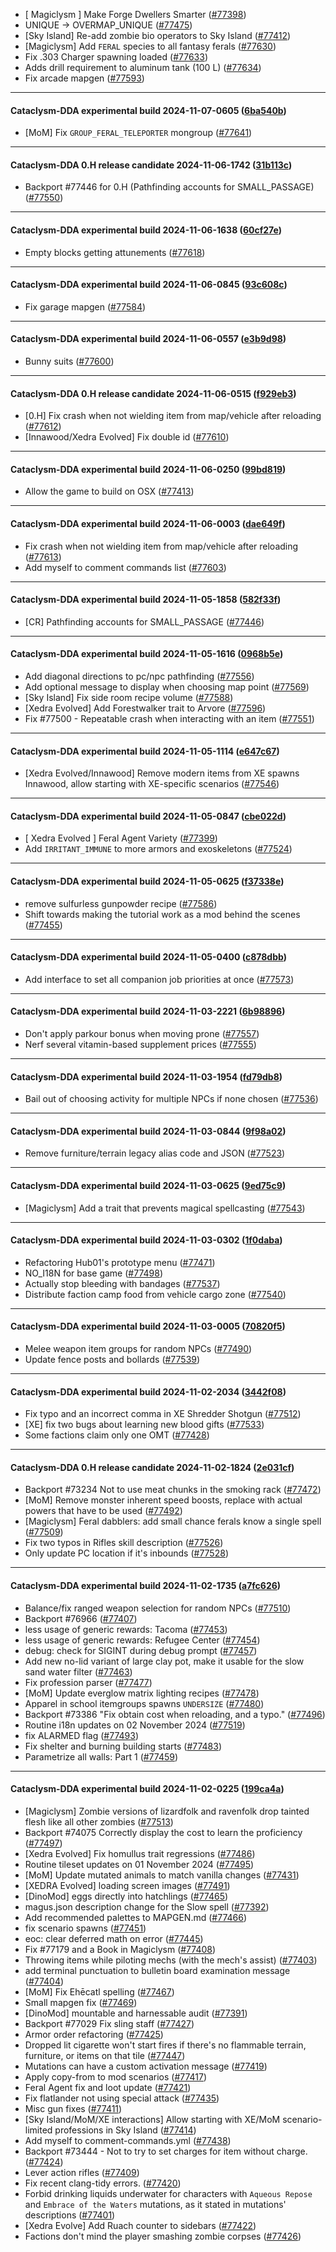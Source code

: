 * [ Magiclysm ] Make Forge Dwellers Smarter ([#77398](https://github.com/CleverRaven/Cataclysm-DDA/pull/77398))
* UNIQUE -> OVERMAP_UNIQUE ([#77475](https://github.com/CleverRaven/Cataclysm-DDA/pull/77475))
* [Sky Island] Re-add zombie bio operators to Sky Island ([#77412](https://github.com/CleverRaven/Cataclysm-DDA/pull/77412))
* [Magiclysm] Add `FERAL` species to all fantasy ferals ([#77630](https://github.com/CleverRaven/Cataclysm-DDA/pull/77630))
* Fix .303 Charger spawning loaded ([#77633](https://github.com/CleverRaven/Cataclysm-DDA/pull/77633))
* Adds drill requirement to aluminum tank (100 L) ([#77634](https://github.com/CleverRaven/Cataclysm-DDA/pull/77634))
* Fix arcade mapgen ([#77593](https://github.com/CleverRaven/Cataclysm-DDA/pull/77593))

---

#### Cataclysm-DDA experimental build 2024-11-07-0605 ([6ba540b](https://github.com/CleverRaven/Cataclysm-DDA/releases/tag/cdda-experimental-2024-11-07-0605))

* [MoM] Fix `GROUP_FERAL_TELEPORTER` mongroup ([#77641](https://github.com/CleverRaven/Cataclysm-DDA/pull/77641))

---

#### Cataclysm-DDA 0.H release candidate 2024-11-06-1742 ([31b113c](https://github.com/CleverRaven/Cataclysm-DDA/releases/tag/cdda-0.H-2024-11-06-1742))

* Backport #77446 for 0.H (Pathfinding accounts for SMALL_PASSAGE) ([#77550](https://github.com/CleverRaven/Cataclysm-DDA/pull/77550))

---

#### Cataclysm-DDA experimental build 2024-11-06-1638 ([60cf27e](https://github.com/CleverRaven/Cataclysm-DDA/releases/tag/cdda-experimental-2024-11-06-1638))

* Empty blocks getting attunements ([#77618](https://github.com/CleverRaven/Cataclysm-DDA/pull/77618))

---

#### Cataclysm-DDA experimental build 2024-11-06-0845 ([93c608c](https://github.com/CleverRaven/Cataclysm-DDA/releases/tag/cdda-experimental-2024-11-06-0845))

* Fix garage mapgen ([#77584](https://github.com/CleverRaven/Cataclysm-DDA/pull/77584))

---

#### Cataclysm-DDA experimental build 2024-11-06-0557 ([e3b9d98](https://github.com/CleverRaven/Cataclysm-DDA/releases/tag/cdda-experimental-2024-11-06-0557))

* Bunny suits ([#77600](https://github.com/CleverRaven/Cataclysm-DDA/pull/77600))

---

#### Cataclysm-DDA 0.H release candidate 2024-11-06-0515 ([f929eb3](https://github.com/CleverRaven/Cataclysm-DDA/releases/tag/cdda-0.H-2024-11-06-0515))

* [0.H] Fix crash when not wielding item from map/vehicle after reloading ([#77612](https://github.com/CleverRaven/Cataclysm-DDA/pull/77612))
* [Innawood/Xedra Evolved] Fix double id ([#77610](https://github.com/CleverRaven/Cataclysm-DDA/pull/77610))

---

#### Cataclysm-DDA experimental build 2024-11-06-0250 ([99bd819](https://github.com/CleverRaven/Cataclysm-DDA/releases/tag/cdda-experimental-2024-11-06-0250))

* Allow the game to build on OSX ([#77413](https://github.com/CleverRaven/Cataclysm-DDA/pull/77413))

---

#### Cataclysm-DDA experimental build 2024-11-06-0003 ([dae649f](https://github.com/CleverRaven/Cataclysm-DDA/releases/tag/cdda-experimental-2024-11-06-0003))

* Fix crash when not wielding item from map/vehicle after reloading ([#77613](https://github.com/CleverRaven/Cataclysm-DDA/pull/77613))
* Add myself to comment commands list ([#77603](https://github.com/CleverRaven/Cataclysm-DDA/pull/77603))

---

#### Cataclysm-DDA experimental build 2024-11-05-1858 ([582f33f](https://github.com/CleverRaven/Cataclysm-DDA/releases/tag/cdda-experimental-2024-11-05-1858))

* [CR] Pathfinding accounts for SMALL_PASSAGE ([#77446](https://github.com/CleverRaven/Cataclysm-DDA/pull/77446))

---

#### Cataclysm-DDA experimental build 2024-11-05-1616 ([0968b5e](https://github.com/CleverRaven/Cataclysm-DDA/releases/tag/cdda-experimental-2024-11-05-1616))

* Add diagonal directions to pc/npc pathfinding ([#77556](https://github.com/CleverRaven/Cataclysm-DDA/pull/77556))
* Add optional message to display when choosing map point ([#77569](https://github.com/CleverRaven/Cataclysm-DDA/pull/77569))
* [Sky Island] Fix side room recipe volume ([#77588](https://github.com/CleverRaven/Cataclysm-DDA/pull/77588))
* [Xedra Evolved] Add Forestwalker trait to Arvore ([#77596](https://github.com/CleverRaven/Cataclysm-DDA/pull/77596))
* Fix #77500 - Repeatable crash when interacting with an item ([#77551](https://github.com/CleverRaven/Cataclysm-DDA/pull/77551))

---

#### Cataclysm-DDA experimental build 2024-11-05-1114 ([e647c67](https://github.com/CleverRaven/Cataclysm-DDA/releases/tag/cdda-experimental-2024-11-05-1114))

* [Xedra Evolved/Innawood] Remove modern items from XE spawns Innawood, allow starting with XE-specific scenarios ([#77546](https://github.com/CleverRaven/Cataclysm-DDA/pull/77546))

---

#### Cataclysm-DDA experimental build 2024-11-05-0847 ([cbe022d](https://github.com/CleverRaven/Cataclysm-DDA/releases/tag/cdda-experimental-2024-11-05-0847))

* [ Xedra Evolved ] Feral Agent Variety ([#77399](https://github.com/CleverRaven/Cataclysm-DDA/pull/77399))
* Add `IRRITANT_IMMUNE` to more armors and exoskeletons ([#77524](https://github.com/CleverRaven/Cataclysm-DDA/pull/77524))

---

#### Cataclysm-DDA experimental build 2024-11-05-0625 ([f37338e](https://github.com/CleverRaven/Cataclysm-DDA/releases/tag/cdda-experimental-2024-11-05-0625))

* remove sulfurless gunpowder recipe ([#77586](https://github.com/CleverRaven/Cataclysm-DDA/pull/77586))
* Shift towards making the tutorial work as a mod behind the scenes ([#77455](https://github.com/CleverRaven/Cataclysm-DDA/pull/77455))

---

#### Cataclysm-DDA experimental build 2024-11-05-0400 ([c878dbb](https://github.com/CleverRaven/Cataclysm-DDA/releases/tag/cdda-experimental-2024-11-05-0400))

* Add interface to set all companion job priorities at once ([#77573](https://github.com/CleverRaven/Cataclysm-DDA/pull/77573))

---

#### Cataclysm-DDA experimental build 2024-11-03-2221 ([6b98896](https://github.com/CleverRaven/Cataclysm-DDA/releases/tag/cdda-experimental-2024-11-03-2221))

* Don't apply parkour bonus when moving prone ([#77557](https://github.com/CleverRaven/Cataclysm-DDA/pull/77557))
* Nerf several vitamin-based supplement prices ([#77555](https://github.com/CleverRaven/Cataclysm-DDA/pull/77555))

---

#### Cataclysm-DDA experimental build 2024-11-03-1954 ([fd79db8](https://github.com/CleverRaven/Cataclysm-DDA/releases/tag/cdda-experimental-2024-11-03-1954))

* Bail out of choosing activity for multiple NPCs if none chosen ([#77536](https://github.com/CleverRaven/Cataclysm-DDA/pull/77536))

---

#### Cataclysm-DDA experimental build 2024-11-03-0844 ([9f98a02](https://github.com/CleverRaven/Cataclysm-DDA/releases/tag/cdda-experimental-2024-11-03-0844))

* Remove furniture/terrain legacy alias code and JSON ([#77523](https://github.com/CleverRaven/Cataclysm-DDA/pull/77523))

---

#### Cataclysm-DDA experimental build 2024-11-03-0625 ([9ed75c9](https://github.com/CleverRaven/Cataclysm-DDA/releases/tag/cdda-experimental-2024-11-03-0625))

* [Magiclysm] Add a trait that prevents magical spellcasting ([#77543](https://github.com/CleverRaven/Cataclysm-DDA/pull/77543))

---

#### Cataclysm-DDA experimental build 2024-11-03-0302 ([1f0daba](https://github.com/CleverRaven/Cataclysm-DDA/releases/tag/cdda-experimental-2024-11-03-0302))

* Refactoring Hub01's prototype menu ([#77471](https://github.com/CleverRaven/Cataclysm-DDA/pull/77471))
* NO_I18N for base game ([#77498](https://github.com/CleverRaven/Cataclysm-DDA/pull/77498))
* Actually stop bleeding with bandages ([#77537](https://github.com/CleverRaven/Cataclysm-DDA/pull/77537))
* Distribute faction camp food from vehicle cargo zone ([#77540](https://github.com/CleverRaven/Cataclysm-DDA/pull/77540))

---

#### Cataclysm-DDA experimental build 2024-11-03-0005 ([70820f5](https://github.com/CleverRaven/Cataclysm-DDA/releases/tag/cdda-experimental-2024-11-03-0005))

* Melee weapon item groups for random NPCs ([#77490](https://github.com/CleverRaven/Cataclysm-DDA/pull/77490))
* Update fence posts and bollards ([#77539](https://github.com/CleverRaven/Cataclysm-DDA/pull/77539))

---

#### Cataclysm-DDA experimental build 2024-11-02-2034 ([3442f08](https://github.com/CleverRaven/Cataclysm-DDA/releases/tag/cdda-experimental-2024-11-02-2034))

* Fix typo and an incorrect comma in XE Shredder Shotgun ([#77512](https://github.com/CleverRaven/Cataclysm-DDA/pull/77512))
* [XE] fix two bugs about learning new blood gifts ([#77533](https://github.com/CleverRaven/Cataclysm-DDA/pull/77533))
* Some factions claim only one OMT ([#77428](https://github.com/CleverRaven/Cataclysm-DDA/pull/77428))

---

#### Cataclysm-DDA 0.H release candidate 2024-11-02-1824 ([2e031cf](https://github.com/CleverRaven/Cataclysm-DDA/releases/tag/cdda-0.H-2024-11-02-1824))

* Backport #73234 Not to use meat chunks in the smoking rack ([#77472](https://github.com/CleverRaven/Cataclysm-DDA/pull/77472))
* [MoM] Remove monster inherent speed boosts, replace with actual powers that have to be used ([#77492](https://github.com/CleverRaven/Cataclysm-DDA/pull/77492))
* [Magiclysm] Feral dabblers: add small chance ferals know a single spell ([#77509](https://github.com/CleverRaven/Cataclysm-DDA/pull/77509))
* Fix two typos in Rifles skill description ([#77526](https://github.com/CleverRaven/Cataclysm-DDA/pull/77526))
* Only update PC location if it's inbounds ([#77528](https://github.com/CleverRaven/Cataclysm-DDA/pull/77528))

---

#### Cataclysm-DDA experimental build 2024-11-02-1735 ([a7fc626](https://github.com/CleverRaven/Cataclysm-DDA/releases/tag/cdda-experimental-2024-11-02-1735))

* Balance/fix ranged weapon selection for random NPCs ([#77510](https://github.com/CleverRaven/Cataclysm-DDA/pull/77510))
* Backport #76966 ([#77407](https://github.com/CleverRaven/Cataclysm-DDA/pull/77407))
* less usage of generic rewards: Tacoma ([#77453](https://github.com/CleverRaven/Cataclysm-DDA/pull/77453))
* less usage of generic rewards: Refugee Center ([#77454](https://github.com/CleverRaven/Cataclysm-DDA/pull/77454))
* debug: check for SIGINT during debug prompt ([#77457](https://github.com/CleverRaven/Cataclysm-DDA/pull/77457))
* Add new no-lid variant of large clay pot, make it usable for the slow sand water filter ([#77463](https://github.com/CleverRaven/Cataclysm-DDA/pull/77463))
* Fix profession parser ([#77477](https://github.com/CleverRaven/Cataclysm-DDA/pull/77477))
* [MoM] Update everglow matrix lighting recipes ([#77478](https://github.com/CleverRaven/Cataclysm-DDA/pull/77478))
* Apparel in school itemgroups spawns ``UNDERSIZE`` ([#77480](https://github.com/CleverRaven/Cataclysm-DDA/pull/77480))
* Backport #73386 "Fix obtain cost when reloading, and a typo." ([#77496](https://github.com/CleverRaven/Cataclysm-DDA/pull/77496))
* Routine i18n updates on 02 November 2024 ([#77519](https://github.com/CleverRaven/Cataclysm-DDA/pull/77519))
* fix ALARMED flag ([#77493](https://github.com/CleverRaven/Cataclysm-DDA/pull/77493))
* Fix shelter and burning building starts ([#77483](https://github.com/CleverRaven/Cataclysm-DDA/pull/77483))
* Parametrize all walls: Part 1 ([#77459](https://github.com/CleverRaven/Cataclysm-DDA/pull/77459))

---

#### Cataclysm-DDA experimental build 2024-11-02-0225 ([199ca4a](https://github.com/CleverRaven/Cataclysm-DDA/releases/tag/cdda-experimental-2024-11-02-0225))

* [Magiclysm] Zombie versions of lizardfolk and ravenfolk drop tainted flesh like all other zombies ([#77513](https://github.com/CleverRaven/Cataclysm-DDA/pull/77513))
* Backport #74075 Correctly display the cost to learn the proficiency ([#77497](https://github.com/CleverRaven/Cataclysm-DDA/pull/77497))
* [Xedra Evolved] Fix homullus trait regressions ([#77486](https://github.com/CleverRaven/Cataclysm-DDA/pull/77486))
* Routine tileset updates on 01 November 2024 ([#77495](https://github.com/CleverRaven/Cataclysm-DDA/pull/77495))
* [MoM] Update mutated animals to match vanilla changes ([#77431](https://github.com/CleverRaven/Cataclysm-DDA/pull/77431))
* [XEDRA Evolved] loading screen images ([#77491](https://github.com/CleverRaven/Cataclysm-DDA/pull/77491))
* [DinoMod] eggs directly into hatchlings ([#77465](https://github.com/CleverRaven/Cataclysm-DDA/pull/77465))
* magus.json description change for the Slow spell ([#77392](https://github.com/CleverRaven/Cataclysm-DDA/pull/77392))
* Add recommended palettes to MAPGEN.md ([#77466](https://github.com/CleverRaven/Cataclysm-DDA/pull/77466))
* fix scenario spawns ([#77451](https://github.com/CleverRaven/Cataclysm-DDA/pull/77451))
* eoc: clear deferred math on error ([#77445](https://github.com/CleverRaven/Cataclysm-DDA/pull/77445))
* Fix #77179 and a Book in Magiclysm ([#77408](https://github.com/CleverRaven/Cataclysm-DDA/pull/77408))
* Throwing items while piloting mechs (with the mech's assist) ([#77403](https://github.com/CleverRaven/Cataclysm-DDA/pull/77403))
* add terminal punctuation to bulletin board examination message ([#77404](https://github.com/CleverRaven/Cataclysm-DDA/pull/77404))
* [MoM] Fix Ehēcatl spelling ([#77467](https://github.com/CleverRaven/Cataclysm-DDA/pull/77467))
* Small mapgen fix ([#77469](https://github.com/CleverRaven/Cataclysm-DDA/pull/77469))
* [DinoMod] mountable and harnessable audit ([#77391](https://github.com/CleverRaven/Cataclysm-DDA/pull/77391))
* Backport #77029 Fix sling staff ([#77427](https://github.com/CleverRaven/Cataclysm-DDA/pull/77427))
* Armor order refactoring ([#77425](https://github.com/CleverRaven/Cataclysm-DDA/pull/77425))
* Dropped lit cigarette won't start fires if there's no flammable terrain, furniture, or items on that tile ([#77447](https://github.com/CleverRaven/Cataclysm-DDA/pull/77447))
* Mutations can have a custom activation message ([#77419](https://github.com/CleverRaven/Cataclysm-DDA/pull/77419))
* Apply copy-from to mod scenarios ([#77417](https://github.com/CleverRaven/Cataclysm-DDA/pull/77417))
* Feral Agent fix and loot update ([#77421](https://github.com/CleverRaven/Cataclysm-DDA/pull/77421))
* Fix flatlander not using special attack ([#77435](https://github.com/CleverRaven/Cataclysm-DDA/pull/77435))
* Misc gun fixes ([#77411](https://github.com/CleverRaven/Cataclysm-DDA/pull/77411))
* [Sky Island/MoM/XE interactions] Allow starting with XE/MoM scenario-limited professions in Sky Island ([#77414](https://github.com/CleverRaven/Cataclysm-DDA/pull/77414))
* Add myself to comment-commands.yml ([#77438](https://github.com/CleverRaven/Cataclysm-DDA/pull/77438))
* Backport #73444 - Not to try to set charges for item without charge. ([#77424](https://github.com/CleverRaven/Cataclysm-DDA/pull/77424))
* Lever action rifles ([#77409](https://github.com/CleverRaven/Cataclysm-DDA/pull/77409))
* Fix recent clang-tidy errors. ([#77420](https://github.com/CleverRaven/Cataclysm-DDA/pull/77420))
* Forbid drinking liquids underwater for characters with `Aqueous Repose` and `Embrace of the Waters` mutations, as it stated in mutations' descriptions ([#77401](https://github.com/CleverRaven/Cataclysm-DDA/pull/77401))
* [Xedra Evolve] Add Ruach counter to sidebars ([#77422](https://github.com/CleverRaven/Cataclysm-DDA/pull/77422))
* Factions don't mind the player smashing zombie corpses ([#77426](https://github.com/CleverRaven/Cataclysm-DDA/pull/77426))
